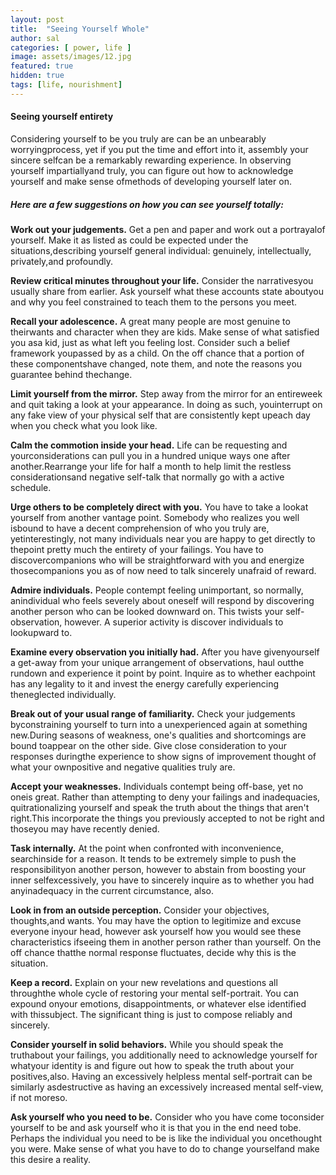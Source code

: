 ```yaml
---
layout: post
title:  "Seeing Yourself Whole"
author: sal
categories: [ power, life ]
image: assets/images/12.jpg
featured: true
hidden: true
tags: [life, nourishment]
---
```


<h4>Seeing yourself entirety </h4>
<p>Considering yourself to be you truly are can be an unbearably worryingprocess, yet if you put the time and effort into it, assembly your sincere selfcan be a remarkably rewarding experience. In observing yourself impartiallyand truly, you can figure out how to acknowledge yourself and make sense ofmethods of developing yourself later on. </p>
<h5>Here are a few suggestions on how you can see yourself totally:</h5>

<p><b>Work out your judgements.</b> Get a pen and paper and work out a portrayalof yourself. Make it as listed as could be expected under the situations,describing yourself general individual: genuinely, intellectually, privately,and profoundly.</p>

<p><b>Review critical minutes throughout your life.</b> Consider the narrativesyou usually share from earlier. Ask yourself what these accounts state aboutyou and why you feel constrained to teach them to the persons you meet.</p>

<p><b>Recall your adolescence.</b> A great many people are most genuine to theirwants and character when they are kids. Make sense of what satisfied you asa kid, just as what left you feeling lost. Consider such a belief framework youpassed by as a child. On the off chance that a portion of these componentshave changed, note them, and note the reasons you guarantee behind thechange.</p>

<p><b>Limit yourself from the mirror.</b> Step away from the mirror for an entireweek and quit taking a look at your appearance. In doing as such, youinterrupt on any fake view of your physical self that are consistently kept upeach day when you check what you look like. </p>

<p><b>Calm the commotion inside your head.</b> Life can be requesting and yourconsiderations can pull you in a hundred unique ways one after another.Rearrange your life for half a month to help limit the restless considerationsand negative self-talk that normally go with a active schedule. </p>

<p><b>Urge others to be completely direct with you.</b> You have to take a lookat yourself from another vantage point. Somebody who realizes you well isbound   to   have   a   decent   comprehension   of   who   you   truly   are,   yetinterestingly, not many individuals near you are happy to get directly to thepoint pretty much the entirety of your failings. You have to discovercompanions who will be straightforward with you and energize thosecompanions you as of now need to talk sincerely unafraid of reward.</p>

<p><b>Admire individuals.</b> People contempt feeling unimportant, so normally, anindividual who feels severely about oneself will respond by discovering
another person who can be looked downward on. This twists your self-observation, however. A superior activity is discover individuals to lookupward to.</p>

<p><b>Examine every observation you initially had.</b>  After you have givenyourself a get-away from your unique arrangement of observations, haul outthe rundown and experience it point by point. Inquire as to whether eachpoint has any legality to it and invest the energy carefully experiencing theneglected individually. </p>

<p><b>Break out of your usual range of familiarity.</b> Check your judgements byconstraining yourself to turn into a unexperienced again at something new.During seasons of weakness, one's qualities and shortcomings are bound toappear on the other side. Give close consideration to your responses duringthe experience to show signs of improvement thought of what your ownpositive and negative qualities truly are.</p>

<p><b>Accept your weaknesses.</b> Individuals contempt being off-base, yet no oneis great. Rather than attempting to deny your failings and inadequacies, quitrationalizing yourself and speak the truth about the things that aren't right.This incorporate the things you previously accepted to not be right and thoseyou may have recently denied. </p>

<p><b>Task internally.</b> At the point when confronted with inconvenience, searchinside for a reason. It tends to be extremely simple to push the responsibilityon another person, however to abstain from boosting your inner selfexcessively, you have to sincerely inquire as to whether you had anyinadequacy in the current circumstance, also.</p> 

<p><b>Look in from an outside perception.</b> Consider your objectives, thoughts,and wants. You may have the option to legitimize and excuse everyone inyour head, however ask yourself how you would see these characteristics ifseeing them in another person rather than yourself. On the off chance thatthe normal response fluctuates, decide why this is the situation.</p>

<p><b>Keep a record.</b> Explain on your new revelations and questions all throughthe whole cycle of restoring your mental self-portrait. You can expound onyour  emotions,  disappointments,  or   whatever  else  identified with  thissubject. The significant thing is just to compose reliably and sincerely.</p>

<p><b>Consider yourself in solid behaviors.</b> While you should speak the truthabout your failings, you additionally need to acknowledge yourself for whatyour identity is and figure out how to speak the truth about your positives,also. Having an excessively helpless mental self-portrait can be similarly asdestructive as having an excessively increased mental self-view, if not moreso. </p>


<p><b>Ask yourself who you need to be.</b>  Consider who you have come toconsider yourself to be and ask yourself who it is that you in the end need tobe. Perhaps the individual you need to be is like the individual you oncethought you were. Make sense of what you have to do to change yourselfand make this desire a reality.</p>